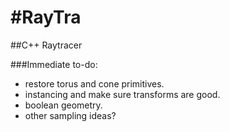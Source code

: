 #RayTra
======

##C++ Raytracer

###Immediate to-do:
- restore torus and cone primitives.
- instancing and make sure transforms are good.
- boolean geometry.
- other sampling ideas?
  
